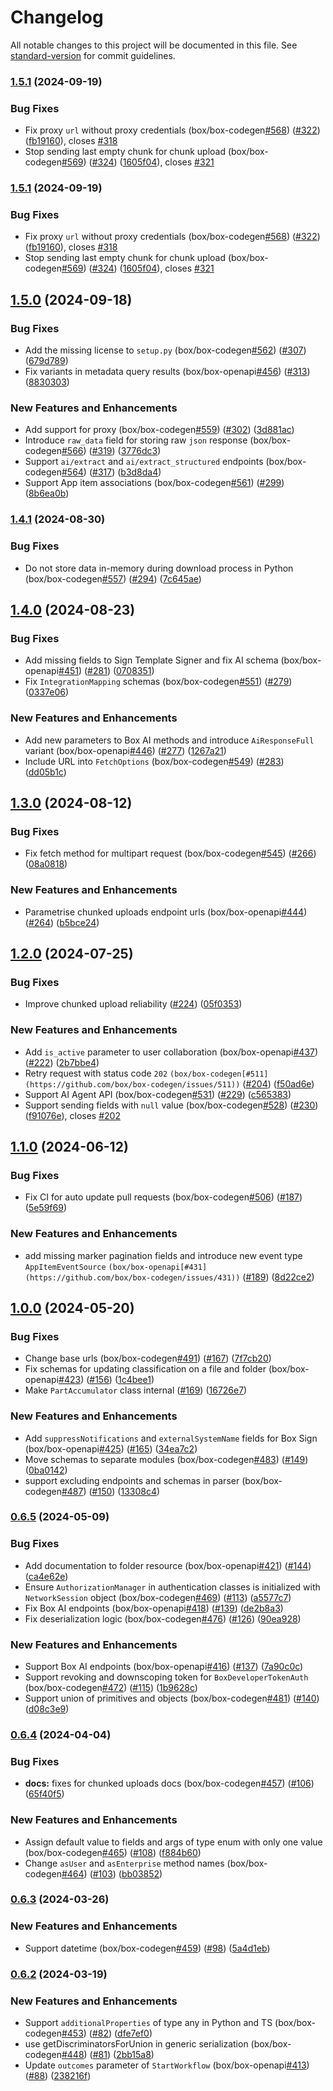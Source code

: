 # Changelog

All notable changes to this project will be documented in this file. See [standard-version](https://github.com/conventional-changelog/standard-version) for commit guidelines.

### [1.5.1](https://github.com/box/box-codegen/compare/v1.5.0...v1.5.1) (2024-09-19)


### Bug Fixes

* Fix proxy `url` without proxy credentials (box/box-codegen[#568](https://github.com/box/box-codegen/issues/568)) ([#322](https://github.com/box/box-codegen/issues/322)) ([fb19160](https://github.com/box/box-codegen/commit/fb19160307b58d5f08bb12e0f846d71ff936ad6a)), closes [#318](https://github.com/box/box-codegen/issues/318)
* Stop sending last empty chunk for chunk upload (box/box-codegen[#569](https://github.com/box/box-codegen/issues/569)) ([#324](https://github.com/box/box-codegen/issues/324)) ([1605f04](https://github.com/box/box-codegen/commit/1605f0495994b333e735bc98f28fa714324b75f5)), closes [#321](https://github.com/box/box-codegen/issues/321)

### [1.5.1](https://github.com/box/box-codegen/compare/v1.5.0...v1.5.1) (2024-09-19)


### Bug Fixes

* Fix proxy `url` without proxy credentials (box/box-codegen[#568](https://github.com/box/box-codegen/issues/568)) ([#322](https://github.com/box/box-codegen/issues/322)) ([fb19160](https://github.com/box/box-codegen/commit/fb19160307b58d5f08bb12e0f846d71ff936ad6a)), closes [#318](https://github.com/box/box-codegen/issues/318)
* Stop sending last empty chunk for chunk upload (box/box-codegen[#569](https://github.com/box/box-codegen/issues/569)) ([#324](https://github.com/box/box-codegen/issues/324)) ([1605f04](https://github.com/box/box-codegen/commit/1605f0495994b333e735bc98f28fa714324b75f5)), closes [#321](https://github.com/box/box-codegen/issues/321)

## [1.5.0](https://github.com/box/box-codegen/compare/v1.4.1...v1.5.0) (2024-09-18)


### Bug Fixes

* Add the missing license to `setup.py` (box/box-codegen[#562](https://github.com/box/box-codegen/issues/562)) ([#307](https://github.com/box/box-codegen/issues/307)) ([679d789](https://github.com/box/box-codegen/commit/679d7891b2a20e7407b8c9f00bd95c3b294ab861))
* Fix variants in metadata query results (box/box-openapi[#456](https://github.com/box/box-codegen/issues/456)) ([#313](https://github.com/box/box-codegen/issues/313)) ([8830303](https://github.com/box/box-codegen/commit/883030335e2a3c12a5e0b01d8a82df30ccce16a6))


### New Features and Enhancements

* Add support for proxy (box/box-codegen[#559](https://github.com/box/box-codegen/issues/559)) ([#302](https://github.com/box/box-codegen/issues/302)) ([3d881ac](https://github.com/box/box-codegen/commit/3d881acdebf2b18e2f0f82211f5abdcc32d1ddb0))
* Introduce `raw_data` field for storing raw `json` response (box/box-codegen[#566](https://github.com/box/box-codegen/issues/566)) ([#319](https://github.com/box/box-codegen/issues/319)) ([3776dc3](https://github.com/box/box-codegen/commit/3776dc3d44bc09eb68da99f45e36e058dca2607e))
* Support `ai/extract` and `ai/extract_structured` endpoints (box/box-codegen[#564](https://github.com/box/box-codegen/issues/564)) ([#317](https://github.com/box/box-codegen/issues/317)) ([b3d8da4](https://github.com/box/box-codegen/commit/b3d8da41007a9d47b73b699fd84da6f9540866d2))
* Support App item associations (box/box-codegen[#561](https://github.com/box/box-codegen/issues/561)) ([#299](https://github.com/box/box-codegen/issues/299)) ([8b6ea0b](https://github.com/box/box-codegen/commit/8b6ea0bbec719a36eb11b6d214c08801c4f1a40b))

### [1.4.1](https://github.com/box/box-codegen/compare/v1.4.0...v1.4.1) (2024-08-30)


### Bug Fixes

* Do not store data in-memory during download process in Python (box/box-codegen[#557](https://github.com/box/box-codegen/issues/557)) ([#294](https://github.com/box/box-codegen/issues/294)) ([7c645ae](https://github.com/box/box-codegen/commit/7c645aea9fa8575531e0b40ffc997a0f65b6e409))

## [1.4.0](https://github.com/box/box-codegen/compare/v1.3.0...v1.4.0) (2024-08-23)


### Bug Fixes

* Add missing fields to Sign Template Signer and fix AI schema (box/box-openapi[#451](https://github.com/box/box-codegen/issues/451)) ([#281](https://github.com/box/box-codegen/issues/281)) ([0708351](https://github.com/box/box-codegen/commit/0708351171eca1fe4914b823a4257bbabd3cd075))
* Fix `IntegrationMapping` schemas (box/box-codegen[#551](https://github.com/box/box-codegen/issues/551)) ([#279](https://github.com/box/box-codegen/issues/279)) ([0337e06](https://github.com/box/box-codegen/commit/0337e06c6bf6d35dd51409c429b7fef295f5a406))


### New Features and Enhancements

* Add new parameters to Box AI methods and introduce `AiResponseFull` variant (box/box-openapi[#446](https://github.com/box/box-codegen/issues/446)) ([#277](https://github.com/box/box-codegen/issues/277)) ([1267a21](https://github.com/box/box-codegen/commit/1267a215fbc8292059603665a53b0159d7a1242c))
* Include URL into `FetchOptions` (box/box-codegen[#549](https://github.com/box/box-codegen/issues/549)) ([#283](https://github.com/box/box-codegen/issues/283)) ([dd05b1c](https://github.com/box/box-codegen/commit/dd05b1c2b1687d8647f4116c022dbf1890984adc))

## [1.3.0](https://github.com/box/box-codegen/compare/v1.2.0...v1.3.0) (2024-08-12)


### Bug Fixes

* Fix fetch method for multipart request (box/box-codegen[#545](https://github.com/box/box-codegen/issues/545)) ([#266](https://github.com/box/box-codegen/issues/266)) ([08a0818](https://github.com/box/box-codegen/commit/08a0818995d64995c3e2720a459f9221c9ca1dea))


### New Features and Enhancements

* Parametrise chunked uploads endpoint urls (box/box-openapi[#444](https://github.com/box/box-codegen/issues/444)) ([#264](https://github.com/box/box-codegen/issues/264)) ([b5bce24](https://github.com/box/box-codegen/commit/b5bce24478c70ae6bb997adc773a0e2a76223568))

## [1.2.0](https://github.com/box/box-codegen/compare/v1.1.0...v1.2.0) (2024-07-25)


### Bug Fixes

* Improve chunked upload reliability ([#224](https://github.com/box/box-codegen/issues/224)) ([05f0353](https://github.com/box/box-codegen/commit/05f035354a76dac0d71849523e4a28641ac92aee))


### New Features and Enhancements

* Add `is_active` parameter to user collaboration (box/box-openapi[#437](https://github.com/box/box-codegen/issues/437)) ([#222](https://github.com/box/box-codegen/issues/222)) ([2b7bbe4](https://github.com/box/box-codegen/commit/2b7bbe41ed23e50c6717148fa5e9e2c24a3f5897))
* Retry request with status code `202` `(box/box-codegen[#511](https://github.com/box/box-codegen/issues/511))` ([#204](https://github.com/box/box-codegen/issues/204)) ([f50ad6e](https://github.com/box/box-codegen/commit/f50ad6e236003901792eb333738020cbdd8c8ae3))
* Support AI Agent API (box/box-codegen[#531](https://github.com/box/box-codegen/issues/531)) ([#229](https://github.com/box/box-codegen/issues/229)) ([c565383](https://github.com/box/box-codegen/commit/c5653839e1a150377e7d5c4764d4c2a7b7d07c4a))
* Support sending fields with `null` value (box/box-codegen[#528](https://github.com/box/box-codegen/issues/528)) ([#230](https://github.com/box/box-codegen/issues/230)) ([f91076e](https://github.com/box/box-codegen/commit/f91076e1bfbccae4a0dff4b66d7bafb5357858c5)), closes [#202](https://github.com/box/box-codegen/issues/202)

## [1.1.0](https://github.com/box/box-codegen/compare/v1.0.0...v1.1.0) (2024-06-12)


### Bug Fixes

* Fix CI for auto update pull requests (box/box-codegen[#506](https://github.com/box/box-codegen/issues/506)) ([#187](https://github.com/box/box-codegen/issues/187)) ([5e59f69](https://github.com/box/box-codegen/commit/5e59f69591e01cd2caf0033e0023061093989aa5))


### New Features and Enhancements

* add missing marker pagination fields and introduce new event type `AppItemEventSource` `(box/box-openapi[#431](https://github.com/box/box-codegen/issues/431))` ([#189](https://github.com/box/box-codegen/issues/189)) ([8d22ce2](https://github.com/box/box-codegen/commit/8d22ce20d57f4b5dcb5b344ff6bfc67bcaa3568d))

## [1.0.0](https://github.com/box/box-codegen/compare/v0.6.5...v1.0.0) (2024-05-20)


### Bug Fixes

* Change base urls (box/box-codegen[#491](https://github.com/box/box-codegen/issues/491)) ([#167](https://github.com/box/box-codegen/issues/167)) ([7f7cb20](https://github.com/box/box-codegen/commit/7f7cb201720bf04efd25c21c1fb131b9f38e5f77))
* Fix schemas for updating classification on a file and folder (box/box-openapi[#423](https://github.com/box/box-codegen/issues/423)) ([#156](https://github.com/box/box-codegen/issues/156)) ([1c4bee1](https://github.com/box/box-codegen/commit/1c4bee1874dcf7f164cbe85ae200883bd4e81ea2))
* Make `PartAccumulator` class internal ([#169](https://github.com/box/box-codegen/issues/169)) ([16726e7](https://github.com/box/box-codegen/commit/16726e7324820572da50c3079b2fe449b103173d))


### New Features and Enhancements

* Add `suppressNotifications` and `externalSystemName` fields for Box Sign (box/box-openapi[#425](https://github.com/box/box-codegen/issues/425)) ([#165](https://github.com/box/box-codegen/issues/165)) ([34ea7c2](https://github.com/box/box-codegen/commit/34ea7c2275017a2d3256361de277272f36859974))
* Move schemas to separate modules (box/box-codegen[#483](https://github.com/box/box-codegen/issues/483)) ([#149](https://github.com/box/box-codegen/issues/149)) ([0ba0142](https://github.com/box/box-codegen/commit/0ba01427e8cffb3fa72892afbf281b11dac4f1ed))
* support excluding endpoints and schemas in parser (box/box-codegen[#487](https://github.com/box/box-codegen/issues/487)) ([#150](https://github.com/box/box-codegen/issues/150)) ([13308c4](https://github.com/box/box-codegen/commit/13308c48700528bd870ca97035d0c3f04e66c299))

### [0.6.5](https://github.com/box/box-codegen/compare/v0.6.4...v0.6.5) (2024-05-09)


### Bug Fixes

* Add documentation to folder resource (box/box-openapi[#421](https://github.com/box/box-codegen/issues/421)) ([#144](https://github.com/box/box-codegen/issues/144)) ([ca4e62e](https://github.com/box/box-codegen/commit/ca4e62eafe6b508f92bfda4c7d7075e69c36fc31))
* Ensure `AuthorizationManager` in authentication classes is initialized with `NetworkSession` object (box/box-codegen[#469](https://github.com/box/box-codegen/issues/469)) ([#113](https://github.com/box/box-codegen/issues/113)) ([a5577c7](https://github.com/box/box-codegen/commit/a5577c734b5ca18567b423075661964735f6e46a))
* Fix Box AI endpoints (box/box-openapi[#418](https://github.com/box/box-codegen/issues/418)) ([#139](https://github.com/box/box-codegen/issues/139)) ([de2b8a3](https://github.com/box/box-codegen/commit/de2b8a3874d8647d9fc77d61ff998bf7d5400a69))
* Fix deserialization logic (box/box-codegen[#476](https://github.com/box/box-codegen/issues/476)) ([#126](https://github.com/box/box-codegen/issues/126)) ([90ea928](https://github.com/box/box-codegen/commit/90ea928aec6bf6a2d22c7156a570d2ade57daf80))


### New Features and Enhancements

* Support Box AI endpoints (box/box-openapi[#416](https://github.com/box/box-codegen/issues/416)) ([#137](https://github.com/box/box-codegen/issues/137)) ([7a90c0c](https://github.com/box/box-codegen/commit/7a90c0c10b29af35307fd1fbb3931442c4aad06b))
* Support revoking and downscoping token for `BoxDeveloperTokenAuth` (box/box-codegen[#472](https://github.com/box/box-codegen/issues/472)) ([#115](https://github.com/box/box-codegen/issues/115)) ([1b9628c](https://github.com/box/box-codegen/commit/1b9628c321b1ade72cbadac7ef4e63e4e7b132e0))
* Support union of primitives and objects (box/box-codegen[#481](https://github.com/box/box-codegen/issues/481)) ([#140](https://github.com/box/box-codegen/issues/140)) ([d08c3e9](https://github.com/box/box-codegen/commit/d08c3e9987c3d655b2741e412cfafa48d1959b6e))

### [0.6.4](https://github.com/box/box-codegen/compare/v0.6.3...v0.6.4) (2024-04-04)


### Bug Fixes

* **docs:** fixes for chunked uploads docs (box/box-codegen[#457](https://github.com/box/box-codegen/issues/457)) ([#106](https://github.com/box/box-codegen/issues/106)) ([65f40f5](https://github.com/box/box-codegen/commit/65f40f55a5bd020fd9e1e2db31d4979a4f10d4cf))


### New Features and Enhancements

* Assign default value to fields and args of type enum with only one value (box/box-codegen[#465](https://github.com/box/box-codegen/issues/465)) ([#108](https://github.com/box/box-codegen/issues/108)) ([f884b60](https://github.com/box/box-codegen/commit/f884b600b8be77e8fdbbff553c066a927090c42d))
* Change `asUser` and `asEnterprise` method names (box/box-codegen[#464](https://github.com/box/box-codegen/issues/464)) ([#103](https://github.com/box/box-codegen/issues/103)) ([bb03852](https://github.com/box/box-codegen/commit/bb03852443fa0c3fcd8fec60cb10e5bff607abe5))

### [0.6.3](https://github.com/box/box-codegen/compare/v0.6.2...v0.6.3) (2024-03-26)


### New Features and Enhancements

* Support datetime (box/box-codegen[#459](https://github.com/box/box-codegen/issues/459)) ([#98](https://github.com/box/box-codegen/issues/98)) ([5a4d1eb](https://github.com/box/box-codegen/commit/5a4d1ebec872faefeecb82fbc0262ba52cb7af9a))

### [0.6.2](https://github.com/box/box-codegen/compare/v0.6.1...v0.6.2) (2024-03-19)


### New Features and Enhancements

* Support `additionalProperties` of type any in Python and TS (box/box-codegen[#453](https://github.com/box/box-codegen/issues/453)) ([#82](https://github.com/box/box-codegen/issues/82)) ([dfe7ef0](https://github.com/box/box-codegen/commit/dfe7ef02e47ec74da72b375d0b201df4bb9e68fc))
* use getDiscriminatorsForUnion in generic serialization (box/box-codegen[#448](https://github.com/box/box-codegen/issues/448)) ([#81](https://github.com/box/box-codegen/issues/81)) ([2bb15a8](https://github.com/box/box-codegen/commit/2bb15a8067d568a5d8699f73a2d808e8049e832f))
* Update `outcomes` parameter of `StartWorkflow` (box/box-openapi[#413](https://github.com/box/box-codegen/issues/413)) ([#88](https://github.com/box/box-codegen/issues/88)) ([238216f](https://github.com/box/box-codegen/commit/238216fa55be53c4f27e14e8807be389b2d5605a))

